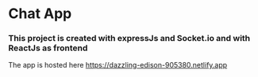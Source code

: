 # Chat App

### This project is created with expressJs and Socket.io and with ReactJs as frontend

The app is hosted here https://dazzling-edison-905380.netlify.app